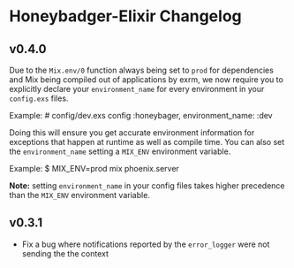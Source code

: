 # Honeybadger-Elixir Changelog

## v0.4.0

Due to the `Mix.env/0` function always being set to `prod` for dependencies and
Mix being compiled out of applications by exrm, we now require you to
explicitly declare your `environment_name` for every environment in your
`config.exs` files.

  Example:
    # config/dev.exs
    config :honeybager, environment_name: :dev

Doing this will ensure you get accurate environment information for exceptions
that happen at runtime as well as compile time. You can also set the
`environment_name` setting a `MIX_ENV` environment variable.

  Example:
  $ MIX_ENV=prod mix phoenix.server

**Note:** setting `environment_name` in your config files takes higher
precedence than the `MIX_ENV` environment variable.

## v0.3.1

  * Fix a bug where notifications reported by the `error_logger` were not
    sending the the context
